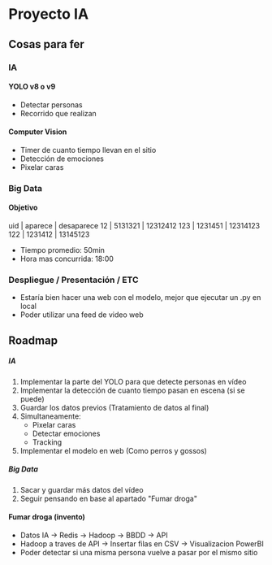 # Proyecto IA
## Cosas para fer
### IA
#### YOLO v8 o v9
- Detectar personas
- Recorrido que realizan

#### Computer Vision
- Timer de cuanto tiempo llevan en el sitio
- Detección de emociones
- Pixelar caras


### Big Data
#### Objetivo

uid | aparece | desaparece 
12  | 5131321 | 12312412
123 | 1231451 | 12314123
122 | 1231412 | 13145123

- Tiempo promedio: 50min
- Hora mas concurrida: 18:00


### Despliegue / Presentación / ETC 
- Estaría bien hacer una web con el modelo, mejor que ejecutar un .py en local
- Poder utilizar una feed de video web


## Roadmap
##### IA 
1. Implementar la parte del YOLO para que detecte personas en vídeo
2. Implementar la detección de cuanto tiempo pasan en escena (si se puede) 
3. Guardar los datos previos (Tratamiento de datos al final)
4. Simultaneamente:
    - Pixelar caras
    - Detectar emociones
    - Tracking
5. Implementar el modelo en web (Como perros y gossos)

##### Big Data 
1. Sacar y guardar más datos del vídeo
2. Seguir pensando en base al apartado "Fumar droga"

#### Fumar droga (invento)
- Datos IA -> Redis -> Hadoop -> BBDD -> API 
- Hadoop a traves de API -> Insertar filas en CSV -> Visualizacion PowerBI
- Poder detectar si una misma persona vuelve a pasar por el mismo sitio
